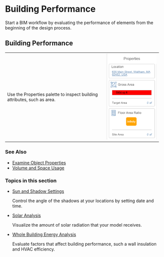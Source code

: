 # Building Performance

Start a BIM workflow by evaluating the performance of elements from the beginning of the design process.

## Building Performance

|  |  |
| :--- | :--- |
| Use the Properties palette to inspect building attributes, such as area. | ![](../.gitbook/assets/guid-d2ac7f6b-71d4-4a6d-9fb0-1b89949036e0-low.png) |

### See Also

* [Examine Object Properties ](https://github.com/formit3d/autodesk-formit-360-web-help/tree/b94092a615fd6c673021a2b2f7cc67dcd4ba45ce/Modify%20Designs/Examine%20Object%20Properties.md)
* [Volume and Space Usage ](https://github.com/formit3d/autodesk-formit-360-web-help/tree/b94092a615fd6c673021a2b2f7cc67dcd4ba45ce/Levels%20and%20Space%20Usage/README.md)

### Topics in this section

* [ Sun and Shadow Settings ](https://github.com/formit3d/autodesk-formit-360-web-help/tree/b94092a615fd6c673021a2b2f7cc67dcd4ba45ce/Sun%20and%20Shadow%20Settings.md)

  Control the angle of the shadows at your locations by setting date and time.

* [Solar Analysis](https://github.com/formit3d/autodesk-formit-360-web-help/tree/b94092a615fd6c673021a2b2f7cc67dcd4ba45ce/Solar%20Analysis.md)

  Visualize the amount of solar radiation that your model receives.

* [Whole Building Energy Analysis](https://github.com/formit3d/autodesk-formit-360-web-help/tree/b94092a615fd6c673021a2b2f7cc67dcd4ba45ce/Whole%20Building%20Energy%20Analysis.md)

  Evaluate factors that affect building performance, such a wall insulation and HVAC efficiency.

